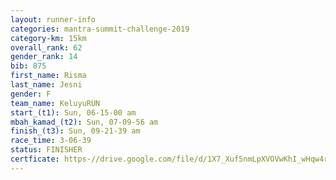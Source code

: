 ```yaml
---
layout: runner-info 
categories: mantra-summit-challenge-2019 
category-km: 15km 
overall_rank: 62
gender_rank: 14
bib: 875
first_name: Risma
last_name: Jesni
gender: F
team_name: KeluyuRUN
start_(t1): Sun, 06-15-00 am
mbah_kamad_(t2): Sun, 07-09-56 am
finish_(t3): Sun, 09-21-39 am
race_time: 3-06-39
status: FINISHER
certficate: https-//drive.google.com/file/d/1X7_Xuf5nmLpXVOVwKhI_wHqw4rsM0eow/view?usp=sharing
---
```

